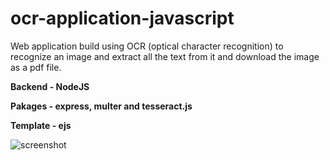 # ocr-application-javascript
Web application build using OCR (optical character recognition) to recognize an image and extract all the text from it and download the image as a pdf file.

**Backend - NodeJS**

**Pakages - express, multer and tesseract.js**

**Template - ejs**

![screenshot](https://user-images.githubusercontent.com/71589526/145940398-ce9061e1-8cca-4d6a-bd9b-ded0cce7586d.PNG)



